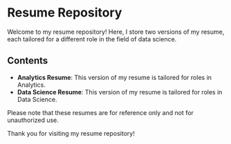 # Resume Repository

Welcome to my resume repository! Here, I store two versions of my resume, each tailored for a different role in the field of data science.

## Contents

- **Analytics Resume**: This version of my resume is tailored for roles in Analytics.
- **Data Science Resume**: This version of my resume is tailored for roles in Data Science.

Please note that these resumes are for reference only and not for unauthorized use.

Thank you for visiting my resume repository!
